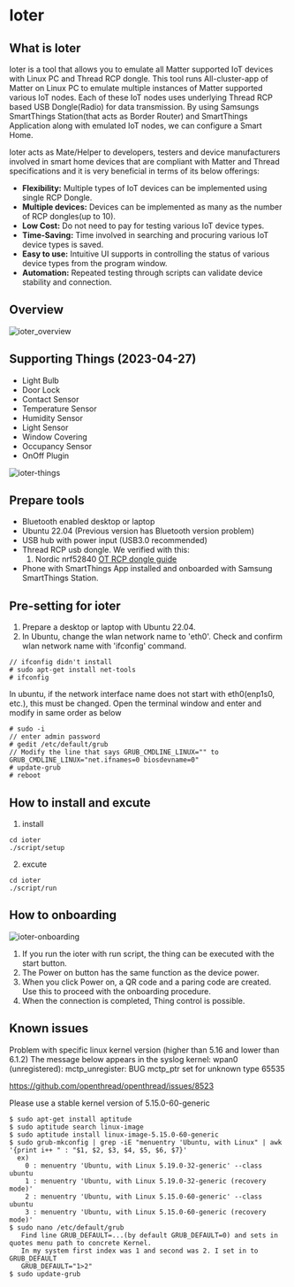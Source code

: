 # Ioter
## What is Ioter
Ioter is a tool that allows you to emulate all Matter supported IoT devices with Linux PC and Thread RCP dongle. This tool runs All-cluster-app of Matter on Linux PC to emulate multiple instances of Matter supported various IoT nodes. Each of these IoT nodes uses underlying Thread RCP based USB Dongle(Radio) for data transmission. By using Samsungs SmartThings Station(that acts as Border Router) and SmartThings Application along with emulated IoT nodes, we can configure a Smart Home.

Ioter acts as Mate/Helper to developers, testers and device manufacturers involved in smart home devices that are compliant with Matter and Thread specifications and it is very beneficial in terms of its below offerings: 

- **Flexibility:** Multiple types of IoT devices can be implemented using single RCP Dongle.
- **Multiple devices:** Devices can be implemented as many as the number of RCP dongles(up to 10).
- **Low Cost:** Do not need to pay for testing various IoT device types.
- **Time-Saving:** Time involved in searching and procuring various IoT device types is saved.
- **Easy to use:** Intuitive UI supports in controlling the status of various device types from the program window.
- **Automation:** Repeated testing through scripts can validate device stability and connection.

## Overview
![ioter_overview](https://user-images.githubusercontent.com/131251075/234764651-0662208c-3cc6-40b3-9999-9beab3db718a.JPG)

## Supporting Things (2023-04-27)

- Light Bulb
- Door Lock
- Contact Sensor
- Temperature Sensor
- Humidity Sensor
- Light Sensor
- Window Covering
- Occupancy Sensor
- OnOff Plugin

![ioter-things](https://user-images.githubusercontent.com/131251075/234766757-ec8cb1e9-4d6a-439e-bf78-cec875855e01.PNG)

## Prepare tools
- Bluetooth enabled desktop or laptop
- Ubuntu 22.04 (Previous version has Bluetooth version problem)
- USB hub with power input (USB3.0 recommended)
- Thread RCP usb dongle. We verified with this:
    1. Nordic nrf52840 [OT RCP dongle guide](https://github.com/project-chip/connectedhomeip/blob/master/docs/guides/openthread_rcp_nrf_dongle.md)
- Phone with SmartThings App installed and onboarded with Samsung SmartThings Station.

## Pre-setting for ioter
1. Prepare a desktop or laptop with Ubuntu 22.04.
2. In Ubuntu, change the wlan network name to 'eth0'. Check and confirm wlan network name with 'ifconfig' command.
```
// ifconfig didn't install
# sudo apt-get install net-tools
# ifconfig
```
In ubuntu, if the network interface name does not start with eth0(enp1s0, etc.), this must be changed. Open the terminal window and enter and modify in same order as below
```
# sudo -i
// enter admin password
# gedit /etc/default/grub
// Modify the line that says GRUB_CMDLINE_LINUX="" to GRUB_CMDLINE_LINUX="net.ifnames=0 biosdevname=0"
# update-grub
# reboot
```
## How to install and excute
1. install
```
cd ioter
./script/setup
```
2. excute
```
cd ioter
./script/run
```

## How to onboarding
![ioter-onboarding](https://user-images.githubusercontent.com/131251075/234769085-ce688b94-3185-40bb-91fe-a300ae11635f.PNG)
1. If you run the ioter with run script, the thing can be executed with the start button.
2. The Power on button has the same function as the device power.
3. When you click Power on, a QR code and a paring code are created. Use this to proceed with the onboarding procedure.
4. When the connection is completed, Thing control is possible.

## Known issues
Problem with specific linux kernel version (higher than 5.16 and lower than 6.1.2)
The message below appears in the syslog
kernel: wpan0 (unregistered): mctp_unregister: BUG mctp_ptr set for unknown type 65535

https://github.com/openthread/openthread/issues/8523

Please use a stable kernel version of 5.15.0-60-generic

```
$ sudo apt-get install aptitude
$ sudo aptitude search linux-image
$ sudo aptitude install linux-image-5.15.0-60-generic
$ sudo grub-mkconfig | grep -iE "menuentry 'Ubuntu, with Linux" | awk '{print i++ " : "$1, $2, $3, $4, $5, $6, $7}'
  ex)
    0 : menuentry 'Ubuntu, with Linux 5.19.0-32-generic' --class ubuntu
    1 : menuentry 'Ubuntu, with Linux 5.19.0-32-generic (recovery mode)'
    2 : menuentry 'Ubuntu, with Linux 5.15.0-60-generic' --class ubuntu
    3 : menuentry 'Ubuntu, with Linux 5.15.0-60-generic (recovery mode)'
$ sudo nano /etc/default/grub
   Find line GRUB_DEFAULT=...(by default GRUB_DEFAULT=0) and sets in quotes menu path to concrete Kernel. 
   In my system first index was 1 and second was 2. I set in to GRUB_DEFAULT
   GRUB_DEFAULT="1>2"
$ sudo update-grub
```
